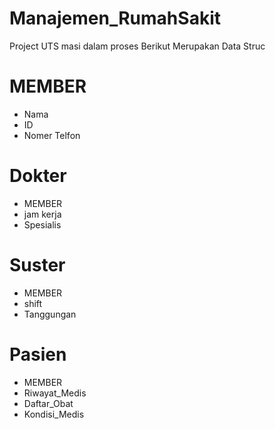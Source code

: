 # Manajemen_RumahSakit
Project UTS masi dalam proses
Berikut Merupakan Data Struc
# MEMBER
- Nama
- ID
- Nomer Telfon
# Dokter
- MEMBER
- jam kerja
- Spesialis
# Suster
- MEMBER
- shift
- Tanggungan
# Pasien
- MEMBER
- Riwayat_Medis
- Daftar_Obat
- Kondisi_Medis

